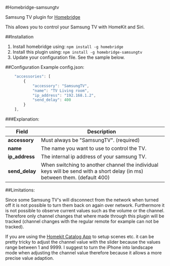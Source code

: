 #Homebridge-samsungtv

Samsung TV plugin for [Homebridge](https://github.com/nfarina/homebridge)

This allows you to control your Samsung TV with HomeKit and Siri.

##Installation
1. Install homebridge using: `npm install -g homebridge`
2. Install this plugin using: `npm install -g homebridge-samsungtv`
3. Update your configuration file. See the sample below.

##Configuration
Example config.json:

```js
    "accessories": [
		{
			"accessory": "SamsungTV",
			"name": "TV Living room",
			"ip_address": "192.168.1.2",
            "send_delay": 400
		}
	],
```

###Explanation:

Field           | Description
----------------|------------
**accessory**   | Must always be "SamsungTV". (required)
**name**        | The name you want to use to control the TV.
**ip_address**  | The internal ip address of your samsung TV.
**send_delay**   | When switching to another channel the individual keys will be send with a short delay (in ms) between them. (default 400)

##Limitations:

Since some Samsung TV's will disconnect from the network when turned off it is not possible to turn them back on again over network.
Furthermore it is not possible to observe current values such as the volume or the channel. Therefore only channel changes that where made through this plugin will be tracked (channel changes with the regular remote for example can not be tracked).

If you are using the [Homekit Catalog App](https://developer.apple.com/library/ios/samplecode/HomeKitCatalog/Introduction/Intro.html) to setup scenes etc. it can be pretty tricky to adjust the channel value with the slider because the values range between 1 and 9999. I suggest to turn the iPhone into landscape mode when adjusting the channel value therefore because it allows a more precise value adaption.